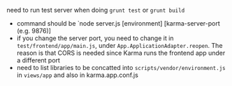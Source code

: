 need to run test server when doing `grunt test` or `grunt build`
- command should be `node server.js [environment] [karma-server-port (e.g. 9876)]
- if you change the server port, you need to change it in `test/frontend/app/main.js`, under `App.ApplicationAdapter.reopen`. The reason is that CORS is needed since Karma runs the frontend app under a different port
- need to list libraries to be concatted into `scripts/vendor/environment.js` in `views/app` and also in karma.app.conf.js
